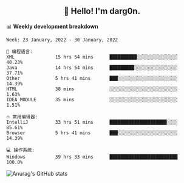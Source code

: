 <h2 align="center">👋 Hello! I'm darg0n.</h2>
<p align="center">
  
</p>

<!--
**dr-dargon/dr-dargon** is a ✨ _special_ ✨ repository because its `README.md` (this file) appears on your GitHub profile.

Here are some ideas to get you started:

- 🔭 I’m currently working on ...
- 🌱 I’m currently learning ...
- 👯 I’m looking to collaborate on ...
- 🤔 I’m looking for help with ...
- 💬 Ask me about ...
- 📫 How to reach me: ...
- 😄 Pronouns: ...
- ⚡ Fun fact: ...
-->
📊 **Weekly development breakdown**
<!--START_SECTION:waka-->
```text
Week: 23 January, 2022 - 30 January, 2022

💬 编程语言: 
XML               15 hrs 54 mins      ██████████░░░░░░░░░░░░░░░   40.23% 
Java              14 hrs 54 mins      █████████░░░░░░░░░░░░░░░░   37.71% 
Other             5 hrs 41 mins       ███░░░░░░░░░░░░░░░░░░░░░░   14.39% 
HTML              38 mins             ░░░░░░░░░░░░░░░░░░░░░░░░░   1.63% 
IDEA_MODULE       35 mins             ░░░░░░░░░░░░░░░░░░░░░░░░░   1.51%

🔥 常用编辑器: 
IntelliJ          33 hrs 51 mins      █████████████████████░░░░   85.61% 
Browser           5 hrs 41 mins       ███░░░░░░░░░░░░░░░░░░░░░░   14.39%

💻 操作系统: 
Windows           39 hrs 33 mins      █████████████████████████   100.0%

```

<!--END_SECTION:waka-->

<!-- [![Anurag's GitHub stats](https://github-readme-stats.vercel.app/api?username=dr-dargon)](https://github.com/dr-dargon/github-readme-stats) -->
![Anurag's GitHub stats](https://github-readme-stats.vercel.app/api?username=dr-dargon)
